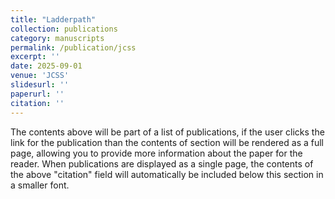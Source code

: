 ```yaml
---
title: "Ladderpath"
collection: publications
category: manuscripts
permalink: /publication/jcss
excerpt: ''
date: 2025-09-01
venue: 'JCSS'
slidesurl: ''
paperurl: ''
citation: ''
---
```


The contents above will be part of a list of publications, if the user clicks the link for the publication than the contents of section will be rendered as a full page, allowing you to provide more information about the paper for the reader. When publications are displayed as a single page, the contents of the above "citation" field will automatically be included below this section in a smaller font.
